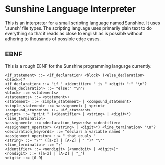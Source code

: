 # Sunshine Language Interpreter
 This is an interpreter for a small scripting language named Sunshine. It uses '.sunsh' file types. The scripting language uses primarily plain text to do everything so that it reads as close to english as is possible without adhering to thousands of possible edge cases.

## EBNF
This is a rough EBNF for the Sunshine programming language currently.
```
<if_statement> ::= <if_declaration> <block> (<else_declaration> <block>)?
<if_declaration> ::= "if " <identifier> " is " <digit> ":" "\n"?
<else_declaration> ::= "else:" "\n"?
<block> ::= <statements>
<statements> ::= <statement>+
<statement> ::= <simple_statement> | <compound_statement>
<simple_statement> ::= <assignment> | <print>
<compound_statement> ::= <if_statement>
<print> ::= "print " (<identifier> | <string> | <digit>*) <line_termination>
<assignment> ::= <declaration_keywords> <identifier> <assignment_operator> (<string> | <digit>*) <line_termination> "\n"?
<declaration_keywords> ::= "declare a variable named "
<assignment_operator> ::= " that equals "
<string> ::= "\"" ([a-z] | [A-Z] | " ")* "\""
<line_termination> ::= ";"
<identifier> ::= <nondigit> (<nondigit> | <digit>)*
<nondigit> ::= ([a-z] | [A-Z] | "_")
<digit> ::= [0-9]
```

